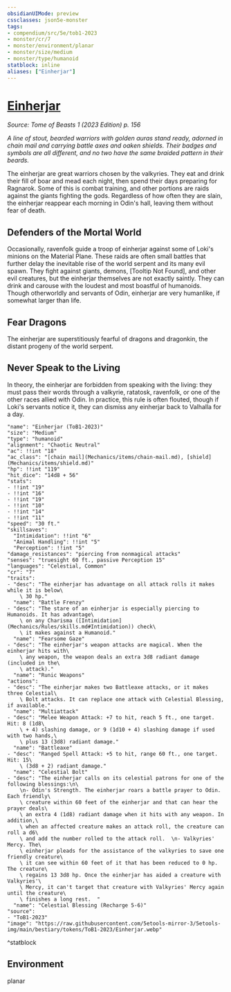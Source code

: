 ```yaml
---
obsidianUIMode: preview
cssclasses: json5e-monster
tags:
- compendium/src/5e/tob1-2023
- monster/cr/7
- monster/environment/planar
- monster/size/medium
- monster/type/humanoid
statblock: inline
aliases: ["Einherjar"]
---
```

# [Einherjar](Mechanics\bestiary\humanoid/einherjar-tob1-2023.md)
*Source: Tome of Beasts 1 (2023 Edition) p. 156*  

*A line of stout, bearded warriors with golden auras stand ready, adorned in chain mail and carrying battle axes and oaken shields. Their badges and symbols are all different, and no two have the same braided pattern in their beards.*

The einherjar are great warriors chosen by the valkyries. They eat and drink their fill of boar and mead each night, then spend their days preparing for Ragnarok. Some of this is combat training, and other portions are raids against the giants fighting the gods. Regardless of how often they are slain, the einherjar reappear each morning in Odin's hall, leaving them without fear of death.

## Defenders of the Mortal World

Occasionally, ravenfolk guide a troop of einherjar against some of Loki's minions on the Material Plane. These raids are often small battles that further delay the inevitable rise of the world serpent and its many evil spawn. They fight against giants, demons, [Tooltip Not Found], and other evil creatures, but the einherjar themselves are not exactly saintly. They can drink and carouse with the loudest and most boastful of humanoids. Though otherworldly and servants of Odin, einherjar are very humanlike, if somewhat larger than life.

## Fear Dragons

The einherjar are superstitiously fearful of dragons and dragonkin, the distant progeny of the world serpent.

## Never Speak to the Living

In theory, the einherjar are forbidden from speaking with the living: they must pass their words through a valkyrie, ratatosk, ravenfolk, or one of the other races allied with Odin. In practice, this rule is often flouted, though if Loki's servants notice it, they can dismiss any einherjar back to Valhalla for a day.

```statblock
"name": "Einherjar (ToB1-2023)"
"size": "Medium"
"type": "humanoid"
"alignment": "Chaotic Neutral"
"ac": !!int "18"
"ac_class": "[chain mail](Mechanics/items/chain-mail.md), [shield](Mechanics/items/shield.md)"
"hp": !!int "119"
"hit_dice": "14d8 + 56"
"stats":
- !!int "19"
- !!int "16"
- !!int "19"
- !!int "10"
- !!int "14"
- !!int "11"
"speed": "30 ft."
"skillsaves":
  "Intimidation": !!int "6"
  "Animal Handling": !!int "5"
  "Perception": !!int "5"
"damage_resistances": "piercing from nonmagical attacks"
"senses": "truesight 60 ft., passive Perception 15"
"languages": "Celestial, Common"
"cr": "7"
"traits":
- "desc": "The einherjar has advantage on all attack rolls it makes while it is below\
    \ 30 hp."
  "name": "Battle Frenzy"
- "desc": "The stare of an einherjar is especially piercing to Humanoids. It has advantage\
    \ on any Charisma ([Intimidation](Mechanics/Rules/skills.md#Intimidation)) check\
    \ it makes against a Humanoid."
  "name": "Fearsome Gaze"
- "desc": "The einherjar's weapon attacks are magical. When the einherjar hits with\
    \ any weapon, the weapon deals an extra 3d8 radiant damage (included in the\
    \ attack)."
  "name": "Runic Weapons"
"actions":
- "desc": "The einherjar makes two Battleaxe attacks, or it makes three Celestial\
    \ Bolt attacks. It can replace one attack with Celestial Blessing, if available."
  "name": "Multiattack"
- "desc": "Melee Weapon Attack: +7 to hit, reach 5 ft., one target. Hit: 8 (1d8\
    \ + 4) slashing damage, or 9 (1d10 + 4) slashing damage if used with two hands,\
    \ plus 13 (3d8) radiant damage."
  "name": "Battleaxe"
- "desc": "Ranged Spell Attack: +5 to hit, range 60 ft., one target. Hit: 15\
    \ (3d8 + 2) radiant damage."
  "name": "Celestial Bolt"
- "desc": "The einherjar calls on its celestial patrons for one of the following blessings:\n\
    \n- Odin's Strength. The einherjar roars a battle prayer to Odin. Each friendly\
    \ creature within 60 feet of the einherjar and that can hear the prayer deals\
    \ an extra 4 (1d8) radiant damage when it hits with any weapon. In addition,\
    \ when an affected creature makes an attack roll, the creature can roll a d6\
    \ and add the number rolled to the attack roll.  \n- Valkyries' Mercy. The\
    \ einherjar pleads for the assistance of the valkyries to save one friendly creature\
    \ it can see within 60 feet of it that has been reduced to 0 hp. The creature\
    \ regains 13 3d8 hp. Once the einherjar has aided a creature with Valkyries'\
    \ Mercy, it can't target that creature with Valkyries' Mercy again until the creature\
    \ finishes a long rest.  "
  "name": "Celestial Blessing (Recharge 5-6)"
"source":
- "ToB1-2023"
"image": "https://raw.githubusercontent.com/5etools-mirror-3/5etools-img/main/bestiary/tokens/ToB1-2023/Einherjar.webp"
```
^statblock

## Environment

planar